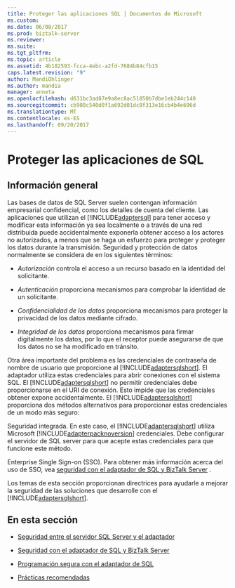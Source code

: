 ```yaml
---
title: Proteger las aplicaciones SQL | Documentos de Microsoft
ms.custom: 
ms.date: 06/08/2017
ms.prod: biztalk-server
ms.reviewer: 
ms.suite: 
ms.tgt_pltfrm: 
ms.topic: article
ms.assetid: 4b182593-fcca-4ebc-a2fd-7684b84cfb15
caps.latest.revision: "9"
author: MandiOhlinger
ms.author: mandia
manager: anneta
ms.openlocfilehash: d631bc3ad87e9a8ec8ac51850b7dbe1eb244c140
ms.sourcegitcommit: cb908c540d8f1a692d01dc8f313e16cb4b4e696d
ms.translationtype: MT
ms.contentlocale: es-ES
ms.lasthandoff: 09/20/2017
---
```

# <a name="secure-your-sql-applications"></a>Proteger las aplicaciones de SQL
## <a name="overview"></a>Información general
Las bases de datos de SQL Server suelen contengan información empresarial confidencial, como los detalles de cuenta del cliente. Las aplicaciones que utilizan el [!INCLUDE[adaptersql](../../includes/adaptersql-md.md)] para tener acceso y modificar esta información ya sea localmente o a través de una red distribuida puede accidentalmente exponerla obtener acceso a los actores no autorizados, a menos que se haga un esfuerzo para proteger y proteger los datos durante la transmisión. Seguridad y protección de datos normalmente se considera de en los siguientes términos:  
  
-   *Autorización* controla el acceso a un recurso basado en la identidad del solicitante.  
  
-   *Autenticación* proporciona mecanismos para comprobar la identidad de un solicitante.  
  
-   *Confidencialidad de los datos* proporciona mecanismos para proteger la privacidad de los datos mediante cifrado.  
  
-   *Integridad de los datos* proporciona mecanismos para firmar digitalmente los datos, por lo que el receptor puede asegurarse de que los datos no se ha modificado en tránsito.  
  
 Otra área importante del problema es las credenciales de contraseña de nombre de usuario que proporcione al [!INCLUDE[adaptersqlshort](../../includes/adaptersqlshort-md.md)]. El adaptador utiliza estas credenciales para abrir conexiones con el sistema SQL. El [!INCLUDE[adaptersqlshort](../../includes/adaptersqlshort-md.md)] no permitir credenciales debe proporcionarse en el URI de conexión. Esto impide que las credenciales obtener expone accidentalmente. El [!INCLUDE[adaptersqlshort](../../includes/adaptersqlshort-md.md)] proporciona dos métodos alternativos para proporcionar estas credenciales de un modo más seguro:  
  
 Seguridad integrada. En este caso, el [!INCLUDE[adaptersqlshort](../../includes/adaptersqlshort-md.md)] utiliza Microsoft [!INCLUDE[adapterpacknoversion](../../includes/adapterpacknoversion-md.md)] credenciales. Debe configurar el servidor de SQL server para que acepte estas credenciales para que funcione este método.  
  
 Enterprise Single Sign-on (SSO). Para obtener más información acerca del uso de SSO, vea [seguridad con el adaptador de SQL y BizTalk Server](../../adapters-and-accelerators/adapter-sql/security-with-the-sql-adapter-and-biztalk-server.md) .  
  
 Los temas de esta sección proporcionan directrices para ayudarle a mejorar la seguridad de las soluciones que desarrolle con el [!INCLUDE[adaptersqlshort](../../includes/adaptersqlshort-md.md)].  
  
## <a name="in-this-section"></a>En esta sección  
  
-   [Seguridad entre el servidor SQL Server y el adaptador](../../adapters-and-accelerators/adapter-sql/security-between-the-sql-server-and-the-adapter.md)
  
-   [Seguridad con el adaptador de SQL y BizTalk Server](../../adapters-and-accelerators/adapter-sql/security-with-the-sql-adapter-and-biztalk-server.md) 
  
-   [Programación segura con el adaptador de SQL](../../adapters-and-accelerators/adapter-sql/secure-programming-with-the-sql-adapter.md)
  
-   [Prácticas recomendadas](../../adapters-and-accelerators/adapter-sql/best-practices-to-secure-the-sql-adapter.md)